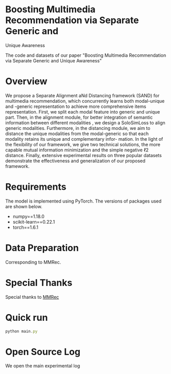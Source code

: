 # Boosting Multimedia Recommendation via Separate Generic and
Unique Awareness

The code and datasets of our paper "Boosting Multimedia Recommendation via Separate Generic and
Unique Awareness"

# Overview

We propose a Separate Alignment aNd Distancing framework (SAND) for multimedia recommendation, which concurrently learns both modal-unique and -generic representation to achieve more comprehensive items representation. First, we split each modal feature into generic and unique part. Then, in the alignment module, for better integration of semantic information between different modalities , we design a SoloSimLoss to align generic modalities. Furthermore, in the distancing module, we aim to distance the unique modalities from the modal-generic so that each modality retains its unique and complementary infor- mation. In the light of the flexibility of our framework, we give two technical solutions, the more capable mutual information minimization and the simple negative ℓ2 distance. Finally, extensive experimental results on three popular datasets demonstrate the effectiveness and generalization of our proposed framework.

# Requirements

The model is implemented using PyTorch. The versions of packages used are shown below.

- numpy==1.18.0
- scikit-learn==0.22.1
- torch==1.6.1

# Data Preparation


Corresponding to MMRec.

# Special Thanks

Special thanks to [MMRec](https://github.com/enoche/MMRec)

# Quick run

```js
python main.py
```


# Open Source Log

We open the main experimental log
